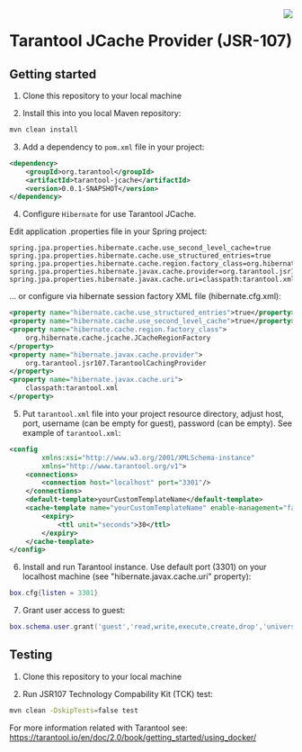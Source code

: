 <a href="http://tarantool.org">
   <img src="https://avatars2.githubusercontent.com/u/2344919?v=2&s=250"
align="right">
</a>

# Tarantool JCache Provider (JSR-107)

## Getting started

1. Clone this repository to your local machine

2. Install this into you local Maven repository:
```bash
mvn clean install
```

3. Add a dependency to `pom.xml` file in your project:

```xml
<dependency>
    <groupId>org.tarantool</groupId>
    <artifactId>tarantool-jcache</artifactId>
    <version>0.0.1-SNAPSHOT</version>
</dependency>
```

4. Configure `Hibernate` for use Tarantool JCache.

Edit application .properties file in your Spring project:
```
spring.jpa.properties.hibernate.cache.use_second_level_cache=true
spring.jpa.properties.hibernate.cache.use_structured_entries=true
spring.jpa.properties.hibernate.cache.region.factory_class=org.hibernate.cache.jcache.JCacheRegionFactory
spring.jpa.properties.hibernate.javax.cache.provider=org.tarantool.jsr107.TarantoolCachingProvider
spring.jpa.properties.hibernate.javax.cache.uri=classpath:tarantool.xml
```

... or configure via hibernate session factory XML file (hibernate.cfg.xml):
```xml
<property name="hibernate.cache.use_structured_entries">true</property>
<property name="hibernate.cache.use_second_level_cache">true</property>
<property name="hibernate.cache.region.factory_class">
    org.hibernate.cache.jcache.JCacheRegionFactory
</property>
<property name="hibernate.javax.cache.provider">
    org.tarantool.jsr107.TarantoolCachingProvider
</property>
<property name="hibernate.javax.cache.uri">
    classpath:tarantool.xml
</property>
```

5. Put `tarantool.xml` file into your project resource directory, adjust host, port, username (can be empty for guest), password (can be empty).
See example of `tarantool.xml`:
```xml
<config
        xmlns:xsi="http://www.w3.org/2001/XMLSchema-instance"
        xmlns="http://www.tarantool.org/v1">
    <connections>
        <connection host="localhost" port="3301"/>
    </connections>
    <default-template>yourCustomTemplateName</default-template>
    <cache-template name="yourCustomTemplateName" enable-management="false" enable-statistics="false">
        <expiry>
            <ttl unit="seconds">30</ttl>
        </expiry>
    </cache-template>
</config>
```

6. Install and run Tarantool instance. Use default port (3301) on your localhost machine (see "hibernate.javax.cache.uri" property):
```lua
box.cfg{listen = 3301}
```

7. Grant user access to guest:
```lua
box.schema.user.grant('guest','read,write,execute,create,drop','universe')
```


## Testing

1. Clone this repository to your local machine

2. Run JSR107 Technology Compability Kit (TCK) test:
```bash
mvn clean -DskipTests=false test
```

For more information related with Tarantool see:
https://tarantool.io/en/doc/2.0/book/getting_started/using_docker/
